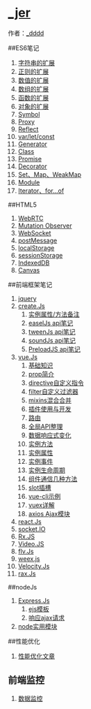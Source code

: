 # [_jer]()

作者：[_dddd](http://www.isyxf.com)

<!-- [ditto:searchbar] -->

##ES6笔记

1. [字符串的扩展](#docs/es6/es6_string)
1. [正则的扩展](#docs/es6/es6_regex)
1. [数值的扩展](#docs/es6/es6_number)
1. [数组的扩展](#docs/es6/es6_array)
1. [函数的扩展](#docs/es6/es6_function)
1. [对象的扩展](#docs/es6/es6_object)
1. [Symbol](#docs/es6/es6_symbol)
1. [Proxy](#docs/es6/es6_proxy)
1. [Reflect](#docs/es6/es6_reflect)
1. [var/let/const](#docs/es6/es6_var_let_const)
1. [Generator](#docs/es6/es6_generator)
1. [Class](#docs/es6/es6_class)
1. [Promise](#docs/es6/es6_promise)
1. [Decorator](#docs/es6/es6_decorator)
1. [Set、Map、WeakMap](#docs/es6/es6_decorator)
1. [Module](#docs/es6/es6_module)
1. [Iterator、for...of](#docs/es6/es6_Iterator_for_of)

##HTML5
1. [WebRTC](#docs/html5_webrtc)
1. [Mutation Observer](#docs/html5_mutation_observer)
1. [WebSocket](#docs/html5_mutation_webSocket)
1. [postMessage](#docs/html5_postMessage)
1. [localStorage](#docs/html5_localStorage)
1. [sessionStorage](#docs/html5_sessionStorage)
1. [IndexedDB](#docs/html5_indexedDB)
1. [Canvas](#docs/html5_canvas)


##前端框架笔记
1. [jquery](#docs/lib_jquery)
1. [create.Js](#docs/createJs/lib_createJS_info)
	1. [实例属性/方法备注](#docs/createJs/lib_createJS_newDeatail)
	1. [easelJs api笔记](#docs/lib_createJS_easelJs)
	1. [tweenJs api笔记](#docs/lib_createJS_tweenJs)
	1. [soundJs api笔记](#docs/lib_createJS_soundJs)
	1. [PreloadJS api笔记](#docs/lib_createJS_preloadJs)
1. [vue.Js](#docs/vueJs/lib_vueJs)
	1. [基础知识](#docs/vueJs/lib_vueJs_base)
	1. [prop简介](#docs/vueJs/lib_vueJs_props)
	1. [directive自定义指令](#docs/vueJs/lib_vueJs_directive)
	1. [filter自定义过滤器](#docs/vueJs/lib_vueJs_filter)
	1. [mixins混合合并](#docs/vueJs/lib_vueJs_mixins)
	1. [插件使用与开发](#docs/vueJs/lib_vueJs_plugin)
	1. [路由](#docs/vueJs/lib_vueJs_router)
	1. [全局API整理](#docs/vueJs/lib_vueJs_glbObj)
	1. [数据响应式变化](#docs/vueJs/lib_vueJs_response)
	1. [实例方法](#docs/vueJs/lib_vueJs_objFn)
	1. [实例属性](#docs/vueJs/lib_vueJs_objProp)
	1. [实例事件](#docs/vueJs/lib_vueJs_objEvent)
	1. [实例生命周期](#docs/vueJs/lib_vueJs_lifeCycle)
	1. [组件通信几种方法](#docs/vueJs/lib_vueJs_message)
	1. [slot插槽](#docs/vueJs/lib_vueJs_slot)
	1. [vue-cli示例](#docs/vueJs/lib_vueJs_cli)
	1. [vuex详解](#docs/vueJs/lib_vueJs_vuex)
	1. [axios Ajax模块](#docs/vueJs/lib_vueJs_axios)
1. [react.Js](#docs/lib_reactJs)
1. [socket.IO](#docs/lib_socket_IO)
1. [Rx.JS](#docs/lib_RxJS)
1. [Video.JS](#docs/lib_VideoJS)
1. [flv.Js](#docs/lib_flvJs)
1. [weex.js](#docs/lib_weex)
1. [Velocity.Js](#docs/lib_velocity)
1. [rax.Js](#docs/lib_rax)

##nodeJs
1. [Express.Js](#docs/node/lib_Express_des)
    1. [ejs模板](#docs/node/lib_Express_ejs)
    2. [响应ajax请求](#docs/node/lib_Express_post)
2. [node实用模块](#docs/node/node_module)

##性能优化
1. [性能优化文章](#docs/optimal)

## 前端监控
1. [数据监控](#docs/data_watch)
